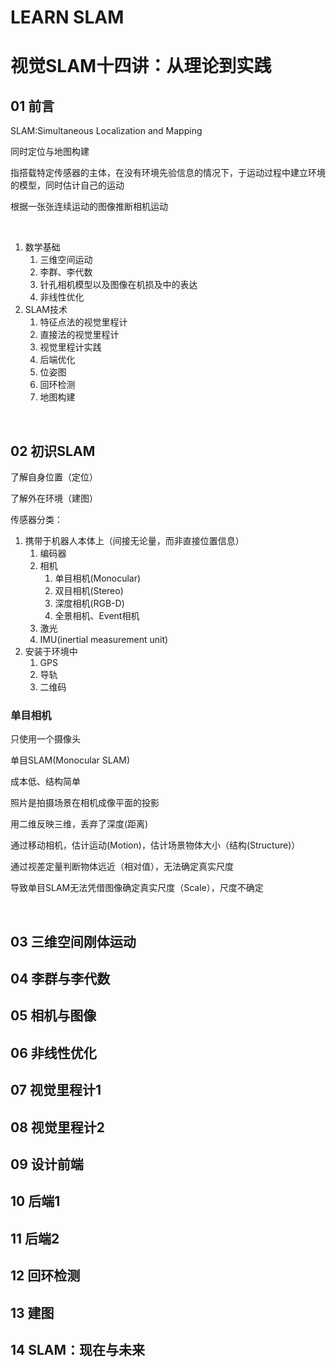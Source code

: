 # LEARN SLAM

# 视觉SLAM十四讲：从理论到实践

## 01 前言

SLAM:Simultaneous Localization and Mapping

同时定位与地图构建

指搭载特定传感器的主体，在没有环境先验信息的情况下，于运动过程中建立环境的模型，同时估计自己的运动

根据一张张连续运动的图像推断相机运动

<br>

1. 数学基础
   1. 三维空间运动
   2. 李群、李代数
   3. 针孔相机模型以及图像在机损及中的表达
   4. 非线性优化
2. SLAM技术
   1. 特征点法的视觉里程计
   2. 直接法的视觉里程计
   3. 视觉里程计实践
   4. 后端优化
   5. 位姿图
   6. 回环检测
   7. 地图构建
   
<br>

## 02 初识SLAM

了解自身位置（定位）

了解外在环境（建图）

传感器分类：
1. 携带于机器人本体上（间接无论量，而非直接位置信息）
   1. 编码器
   2. 相机
      1. 单目相机(Monocular)
      2. 双目相机(Stereo)
      3. 深度相机(RGB-D)
      4. 全景相机、Event相机
   3. 激光
   4. IMU(inertial measurement unit)
2. 安装于环境中
   1. GPS
   2. 导轨
   3. 二维码

### 单目相机

只使用一个摄像头

单目SLAM(Monocular SLAM)

成本低、结构简单

照片是拍摄场景在相机成像平面的投影

用二维反映三维，丢弃了深度(距离)

通过移动相机，估计运动(Motion)，估计场景物体大小（结构(Structure)）

通过视差定量判断物体远近（相对值），无法确定真实尺度

导致单目SLAM无法凭借图像确定真实尺度（Scale），尺度不确定


<br>

## 03 三维空间刚体运动

## 04 李群与李代数

## 05 相机与图像

## 06 非线性优化

## 07 视觉里程计1

## 08 视觉里程计2

## 09 设计前端

## 10 后端1

## 11 后端2

## 12 回环检测

## 13 建图

## 14 SLAM：现在与未来

